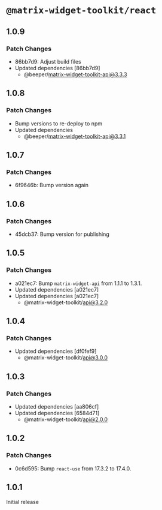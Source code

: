 # `@matrix-widget-toolkit/react`

## 1.0.9

### Patch Changes

- 86bb7d9: Adjust build files
- Updated dependencies [86bb7d9]
  - @beeper/matrix-widget-toolkit-api@3.3.3

## 1.0.8

### Patch Changes

- Bump versions to re-deploy to npm
- Updated dependencies
  - @beeper/matrix-widget-toolkit-api@3.3.1

## 1.0.7

### Patch Changes

- 6f9646b: Bump version again

## 1.0.6

### Patch Changes

- 45dcb37: Bump version for publishing

## 1.0.5

### Patch Changes

- a021ec7: Bump `matrix-widget-api` from 1.1.1 to 1.3.1.
- Updated dependencies [a021ec7]
- Updated dependencies [a021ec7]
  - @matrix-widget-toolkit/api@3.2.0

## 1.0.4

### Patch Changes

- Updated dependencies [df0fef9]
  - @matrix-widget-toolkit/api@3.0.0

## 1.0.3

### Patch Changes

- Updated dependencies [aa806cf]
- Updated dependencies [6584d71]
  - @matrix-widget-toolkit/api@2.0.0

## 1.0.2

### Patch Changes

- 0c6d595: Bump `react-use` from 17.3.2 to 17.4.0.

## 1.0.1

Initial release
